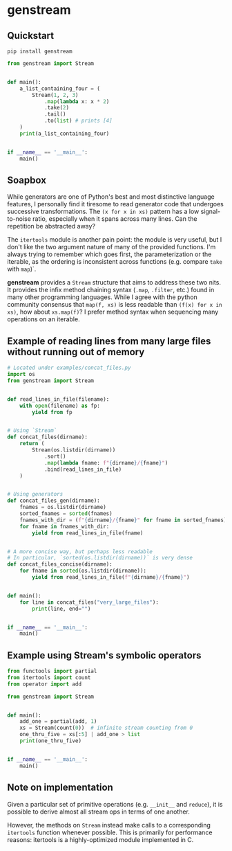 # genstream

## Quickstart

`pip install genstream`

```python
from genstream import Stream


def main():
    a_list_containing_four = (
        Stream(1, 2, 3)
            .map(lambda x: x * 2)
            .take(2)
            .tail()
            .to(list) # prints [4]
    )
    print(a_list_containing_four)


if __name__ == '__main__':
    main()
```


## Soapbox
While generators are one of Python's best and most distinctive language features, I personally find it tiresome to read 
generator code that undergoes successive transformations. The `(x for x in xs)` pattern has a low signal-to-noise ratio, 
especially when it spans across many lines. Can the repetition be abstracted away?

The `itertools` module is another pain point: the module is very useful, but I don't like the two argument nature of
many of the provided functions. I'm always trying to remember which goes first, the parameterization or the iterable,
as the ordering is inconsistent across functions (e.g. compare `take` with `map`)`.

**genstream** provides a `Stream` structure that aims to address these two nits. It provides the infix method chaining syntax
(`.map`, `.filter`, etc.) found in many other programming languages. While I agree with
the python community consensus that `map(f, xs)` is less readable than `(f(x) for x in xs)`, how about `xs.map(f)`? I
prefer method syntax when sequencing many operations on an iterable.

## Example of reading lines from many large files without running out of memory

```python
# Located under examples/concat_files.py
import os
from genstream import Stream


def read_lines_in_file(filename):
    with open(filename) as fp:
        yield from fp


# Using `Stream`
def concat_files(dirname):
    return (
        Stream(os.listdir(dirname))
            .sort()
            .map(lambda fname: f"{dirname}/{fname}")
            .bind(read_lines_in_file)
    )


# Using generators
def concat_files_gen(dirname):
    fnames = os.listdir(dirname)
    sorted_fnames = sorted(fnames)
    fnames_with_dir = (f"{dirname}/{fname}" for fname in sorted_fnames)
    for fname in fnames_with_dir:
        yield from read_lines_in_file(fname)


# A more concise way, but perhaps less readable
# In particular, `sorted(os.listdir(dirname))` is very dense
def concat_files_concise(dirname):
    for fname in sorted(os.listdir(dirname)):
        yield from read_lines_in_file(f"{dirname}/{fname}")


def main():
    for line in concat_files("very_large_files"):
        print(line, end="")


if __name__ == '__main__':
    main()
```

## Example using Stream's symbolic operators

```python
from functools import partial
from itertools import count
from operator import add

from genstream import Stream


def main():
    add_one = partial(add, 1)
    xs = Stream(count(0))  # infinite stream counting from 0
    one_thru_five = xs[:5] | add_one > list
    print(one_thru_five)


if __name__ == '__main__':
    main()
```

## Note on implementation
Given a particular set of primitive operations (e.g. `__init__` and `reduce`),
it is possible to derive almost all stream ops in terms of one another.

However, the methods on `Stream` instead make calls to a corresponding
`itertools` function whenever possible. This is primarily for performance
reasons: itertools is a highly-optimized module implemented in C.

